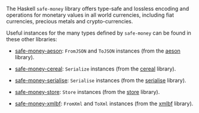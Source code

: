 The Haskell `safe-money` library offers type-safe and lossless encoding and
operations for monetary values in all world currencies, including fiat
currencies, precious metals and crypto-currencies.

Useful instances for the many types defined by `safe-money` can be found
in these other libraries:

* [safe-money-aeson](https://hackage.haskell.org/package/safe-money-aeson):
  `FromJSON` and `ToJSON` instances (from the
  [aeson](https://hackage.haskell.org/package/aeson) library).

* [safe-money-cereal](https://hackage.haskell.org/package/safe-money-cereal):
  `Serialize` instances (from the
  [cereal](https://hackage.haskell.org/package/cereal) library).

* [safe-money-serialise](https://hackage.haskell.org/package/safe-money-serialise):
  `Serialise` instances (from the
  [serialise](https://hackage.haskell.org/package/serialise) library).

* [safe-money-store](https://hackage.haskell.org/package/safe-money-store):
  `Store` instances (from the
  [store](https://hackage.haskell.org/package/store) library).

* [safe-money-xmlbf](https://hackage.haskell.org/package/safe-money-xmlbf):
  `FromXml` and `ToXml` instances (from the
  [xmlbf](https://hackage.haskell.org/package/xmlbf) library).
